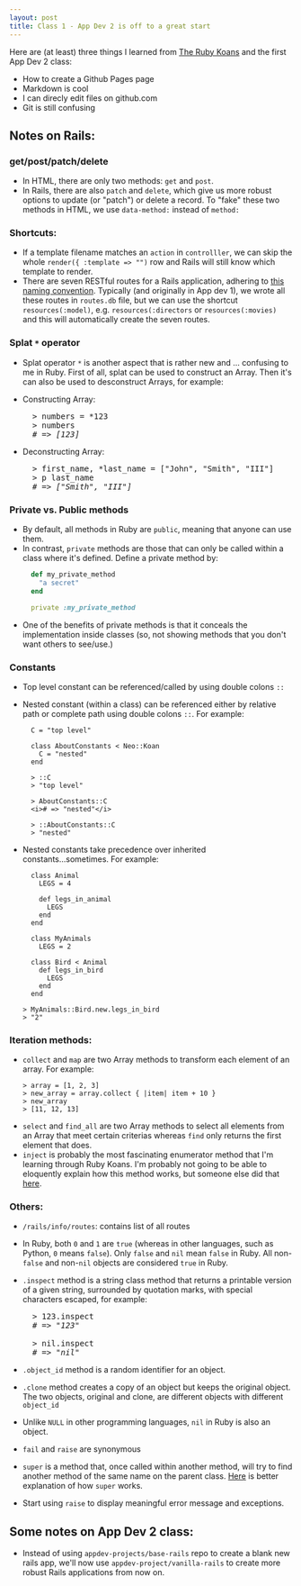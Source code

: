 ```yaml
---
layout: post
title: Class 1 - App Dev 2 is off to a great start
---
```


Here are (at least) three things I learned from [The Ruby Koans](http://rubykoans.com/) and the first App Dev 2 class:
- How to create a Github Pages page
- Markdown is cool
- I can direcly edit files on github.com
- Git is still confusing


## Notes on Rails:


### get/post/patch/delete

- In HTML, there are only two methods: `get` and `post`. 
- In Rails, there are also `patch` and `delete`, which give us more robust options to update (or "patch") or delete a record. To "fake" these two methods in HTML, we use `data-method:` instead of `method:`


### Shortcuts:
- If a template filename matches an `action` in `controlller`, we can skip the whole `render({ :template => "")` row and Rails will still know which template to render.
- There are seven RESTful routes for a Rails application, adhering to [this naming convention](https://restfulapi.net/resource-naming/). Typically (and originally in App dev 1), we wrote all these routes in `routes.db` file, but we can use the shortcut `resources(:model)`, e.g. `resources(:directors` or `resources(:movies)` and this will automatically create the seven routes.

### Splat `*` operator
- Splat operator `*` is another aspect that is rather new and ... confusing to me in Ruby. First of all, splat can be used to construct an Array. Then it's can also be used to desconstruct Arrays, for example:
- Constructing Array:
  <pre>
    > numbers = *123
    > numbers
    <i># => [123]</i>
  </pre>
    
- Deconstructing Array:
  <pre>
    > first_name, *last_name = ["John", "Smith", "III"]
    > p last_name
    <i># => ["Smith", "III"]</i>
  </pre>

### Private vs. Public methods
- By default, all methods in Ruby are `public`, meaning that anyone can use them. 
- In contrast, `private` methods are those that can only be called within a class where it's defined. Define a private method by:
  ```ruby
    def my_private_method
      "a secret"
    end
  
    private :my_private_method
  ```
- One of the benefits of private methods is that it conceals the implementation inside classes (so, not showing methods that you don't want others to see/use.)

### Constants
- Top level constant can be referenced/called by using double colons `::`
- Nested constant (within a class) can be referenced either by relative path or complete path using double colons `::`. For example:
  ```
    C = "top level"

    class AboutConstants < Neo::Koan
      C = "nested"
    end

    > ::C
    > "top level"
    
    > AboutConstants::C
    <i># => "nested"</i>
    
    > ::AboutConstants::C
    > "nested"
  ```
  
- Nested constants take precedence over inherited constants...sometimes. For example:
  ```
    class Animal
      LEGS = 4
      
      def legs_in_animal
        LEGS
      end
    end
    
    class MyAnimals
      LEGS = 2

    class Bird < Animal
      def legs_in_bird
        LEGS
      end
    end
    
  > MyAnimals::Bird.new.legs_in_bird
  > "2"
  ```

### Iteration methods:
- `collect` and `map` are two Array methods to transform each element of an array. For example:
  ```
  > array = [1, 2, 3]
  > new_array = array.collect { |item| item + 10 }
  > new_array
  > [11, 12, 13]
  ```
-  `select` and `find_all` are two Array methods to select all elements from an Array that meet certain criterias whereas `find` only returns the first element that does.
-  `inject` is probably the most fascinating enumerator method that I'm learning through Ruby Koans. I'm probably not going to be able to eloquently explain how this method works, but someone else did that [here](https://stackoverflow.com/questions/710501/need-a-simple-explanation-of-the-inject-method).

### Others:
- `/rails/info/routes`: contains list of all routes
- In Ruby, both `0` and `1` are `true` (whereas in other languages, such as Python, `0` means `false`). Only `false` and `nil` mean `false` in Ruby. All non-`false` and non-`nil` objects are considered `true` in Ruby. 
- `.inspect` method is a string class method that returns a printable version of a given string, surrounded by quotation marks, with special characters escaped, for example:
  <pre>
    > 123.inspect
    # => <i>"123"</i>

    > nil.inspect
    # => <i>"nil"</i>
  </pre>
  
- `.object_id` method is a random identifier for an object.
- `.clone` method creates a copy of an object but keeps the original object. The two objects, original and clone, are different objects with different `object_id`
- Unlike `NULL` in other programming languages, `nil` in Ruby is also an object.
- `fail` and `raise` are synonymous
- `super` is a method that, once called within another method, will try to find another method of the same name on the parent class. [Here](https://www.rubyguides.com/2018/09/ruby-super-keyword/) is better explanation of how `super` works. 
- Start using `raise` to display meaningful error message and exceptions.

## Some notes on App Dev 2 class:
- Instead of using `appdev-projects/base-rails` repo to create a blank new rails app, we'll now use `appdev-project/vanilla-rails` to create more robust Rails applications from now on.

